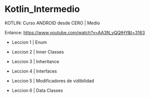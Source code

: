 # Kotlin_Intermedio

KOTLIN: Curso ANDROID desde CERO | Medio

Enlance: https://www.youtube.com/watch?v=AA3N_yQQtHY&t=3163

* Leccion 1 | Enum

* Leccion 2 | Inner Classes

* Leccion 3 | Inheritance

* Leccion 4 | Interfaces

* Leccion 5 | Modificadores de vidibilidad

* Leccion 6 | Data Classes
